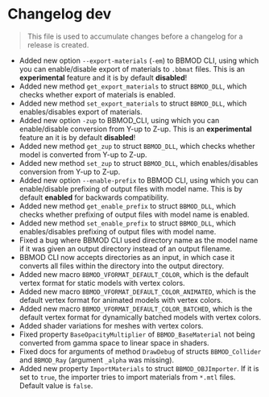 # Changelog dev
> This file is used to accumulate changes before a changelog for a release is
> created.

* Added new option `--export-materials` (`-em`) to BBMOD CLI, using which you can enable/disable export of materials to `.bbmat` files. This is an **experimental** feature and it is by default **disabled**!
* Added new method `get_export_materials` to struct `BBMOD_DLL`, which checks whether export of materials is enabled.
* Added new method `set_export_materials` to struct `BBMOD_DLL`, which enables/disables export of materials.
* Added new option `-zup` to BBMOD_CLI, using which you can enable/disable conversion from Y-up to Z-up. This is an **experimental** feature an it is by default **disabled**!
* Added new method `get_zup` to struct `BBMOD_DLL`, which checks whether model is converted from Y-up to Z-up.
* Added new method `set_zup` to struct `BBMOD_DLL`, which enables/disables conversion from Y-up to Z-up.
* Added new option `--enable-prefix` to BBMOD CLI, using which you can enable/disable prefixing of output files with model name. This is by default **enabled** for backwards compatibility.
* Added new method `get_enable_prefix` to struct `BBMOD_DLL`, which checks whether prefixing of output files with model name is enabled.
* Added new method `set_enable_prefix` to struct `BBMOD_DLL`, which enables/disables prefixing of output files with model name.
* Fixed a bug where BBMOD CLI used directory name as the model name if it was given an output directory instead of an output filename.
* BBMOD CLI now accepts directories as an input, in which case it converts all files within the directory into the output directory.
* Added new macro `BBMOD_VFORMAT_DEFAULT_COLOR`, which is the default vertex format for static models with vertex colors.
* Added new macro `BBMOD_VFORMAT_DEFAULT_COLOR_ANIMATED`, which is the default vertex format for animated models with vertex colors.
* Added new macro `BBMOD_VFORMAT_DEFAULT_COLOR_BATCHED`, which is the default vertex format for dynamically batched models with vertex colors.
* Added shader variations for meshes with vertex colors.
* Fixed property `BaseOpacityMultiplier` of `BBMOD_BaseMaterial` not being converted from gamma space to linear space in shaders.
* Fixed docs for arguments of method `DrawDebug` of structs `BBMOD_Collider` and `BBMOD_Ray` (argument `_alpha` was missing).
* Added new property `ImportMaterials` to struct `BBMOD_OBJImporter`. If it is set to `true`, the importer tries to import materials from `*.mtl` files. Default value is `false`.
